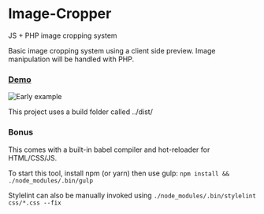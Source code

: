 # Image-Cropper
JS + PHP image cropping system

Basic image cropping system using a client side preview. Image manipulation will be handled with PHP.
### [Demo](https://angusm73.github.io/Image-Cropper/)
![Early example](https://i.imgur.com/lYuqUaQ.png)

This project uses a build folder called ../dist/

### Bonus
This comes with a built-in babel compiler and hot-reloader for HTML/CSS/JS.

To start this tool, install npm (or yarn) then use gulp:
`npm install && ./node_modules/.bin/gulp`

Stylelint can also be manually invoked using `./node_modules/.bin/stylelint css/*.css --fix`
